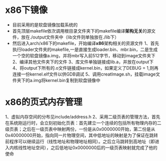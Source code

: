 
# x86下镜像

* 目前采用的是软盘镜像加载系统的  
* 首先顶层makefile依次调用根目录文件夹下的makefile编译**架构无关**的源文件，放在./output文件夹中（lib文件则单独放在./lib下）
* 然后进入arch/x86下的makefile，开始编译**x86**架构相关的资源文件
  1、首先执行loader文件夹的makefile,一是直接生成loader.bin、mbr.bin，二是生成一个空的软盘镜像a.img，并将mbr写入前512字节，移动到image文件夹下
  2、编译其他文件夹下的文件
  3、库文件单独链接成lib.a，并放在output下
  4、将output下所有的.o文件链接成kernel.bin，如果定义了DEBUG = 1,则再连接一份kernel.elf文件以供GDB调试
  5、调用creatImage.sh，挂载image文件夹下的a.img将kernel.bin复制到软盘镜像中


# x86的页式内存管理
  1、虚拟内存空间的分布见include/address.h
  2、采用二级页表的管理方法，首先在系统刚运行时，会立刻初始化页表：首先建立一个连续的包括所有物理内存的二级页表；之后在一级页表中映射两份，一份是从0x0000000开始，第二份是从0x40000000开始，指向同一片物理空间，其中低地址的映射是为了保证在跳转前程序可以继续运行（线性地址和物理地址相同）。之后立马跳转到高地址（即进入内核线性地址空间），之后低地址0x0000000后的一级页表映射就完成了他的使命
